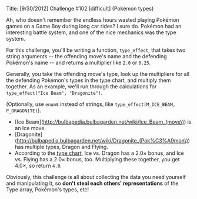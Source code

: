 Title: [9/30/2012] Challenge #102 [difficult] (Pokémon types)

Ah, who doesn't remember the endless hours wasted playing Pokémon games on a Game Boy during long car rides? I sure do. Pokémon had an interesting battle system, and one of the nice mechanics was the type system.

For this challenge, you'll be writing a function, `type_effect`, that takes two string arguments -- the offending move's name and the defending Pokémon's name -- and returns a multiplier like `2.0` or `0.25`.

Generally, you take the offending move's type, look up the multipliers for all the defending Pokémon's types in the type chart, and multiply them together. As an example, we'll run through the calculations for `type_effect("Ice Beam", "Dragonite")`.

(Optionally, use `enum`s instead of strings, like `type_effect(M_ICE_BEAM, P_DRAGONITE)`).

  - [Ice Beam](http://bulbapedia.bulbagarden.net/wiki/Ice_Beam_(move\)) is an Ice move.
  - [Dragonite](http://bulbapedia.bulbagarden.net/wiki/Dragonite_(Pok%C3%A9mon\)) has multiple types, Dragon and Flying.
  - According to the [type chart](http://bulbapedia.bulbagarden.net/wiki/Type_chart), Ice vs. Dragon has a 2.0× bonus, and Ice vs. Flying has a 2.0× bonus, too. Multiplying these together, you get 4.0×, so return `4.0`.

Obviously, this challenge is all about collecting the data you need yourself and manipulating it, so **don't steal each others' representations** of the Type array, Pokémon's types, etc!